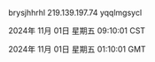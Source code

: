 brysjhhrhl 219.139.197.74 yqqlmgsycl

2024年 11月 01日 星期五 09:10:01 CST

2024年 11月 01日 星期五 01:10:01 GMT
